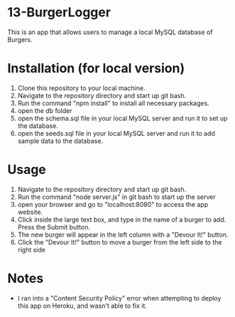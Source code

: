 # 13-BurgerLogger
This is an app that allows users to manage a local MySQL database of Burgers.

# Installation (for local version)
1. Clone this repository to your local machine.
2. Navigate to the repository directory and start up git bash.
3. Run the command "npm install" to install all necessary packages.
4. open the db folder
5. open the schema.sql file in your local MySQL server and run it to set up the database.
5. open the seeds.sql file in your local MySQL server and run it to add sample data to the database.

# Usage
1. Navigate to the repository directory and start up git bash.
2. Run the command "node server.js" in git bash to start up the server
3. open your browser and go to "localhost:8080" to access the app website.
4. Click inside the large text box, and type in the name of a burger to add. Press the Submit button.
5. The new burger will appear in the left column with a "Devour It!" button.
6. Click the "Devour It!" button to move a burger from the left side to the right side 

# Notes
- I ran into a "Content Security Policy" error when attempting to deploy this app on Heroku, and wasn't able to fix it.
